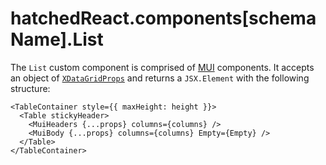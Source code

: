 # hatchedReact.components[schemaName].List

The `List` custom component is comprised of [MUI](mui.com) components. It accepts an object of [`XDataGridProps`](types.md#xdatagridprops) and returns a `JSX.Element` with the following structure:

```tsx
<TableContainer style={{ maxHeight: height }}>
  <Table stickyHeader>
    <MuiHeaders {...props} columns={columns} />
    <MuiBody {...props} columns={columns} Empty={Empty} />
  </Table>
</TableContainer>
```
